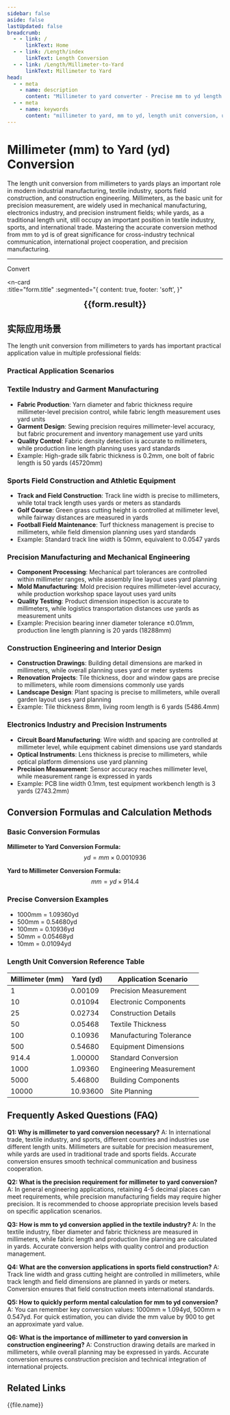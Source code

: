 ```yaml
---
sidebar: false
aside: false
lastUpdated: false
breadcrumb:
  - - link: /
      linkText: Home
  - - link: /Length/index
      linkText: Length Conversion
  - - link: /Length/Millimeter-to-Yard
      linkText: Millimeter to Yard
head:
  - - meta
    - name: description
      content: "Millimeter to yard converter - Precise mm to yd length unit conversion tool. Suitable for precision measurement and conversion in textile industry, sports field construction, manufacturing, and construction engineering."
  - - meta
    - name: keywords
      content: "millimeter to yard, mm to yd, length unit conversion, unit converter, millimeter conversion, yard conversion, textile industry, sports field, manufacturing, construction engineering, precision measurement, length conversion, unit conversion table, millimeter yard comparison table"
---
```

# Millimeter (mm) to Yard (yd) Conversion

The length unit conversion from millimeters to yards plays an important role in modern industrial manufacturing, textile industry, sports field construction, and construction engineering. Millimeters, as the basic unit for precision measurement, are widely used in mechanical manufacturing, electronics industry, and precision instrument fields; while yards, as a traditional length unit, still occupy an important position in textile industry, sports, and international trade. Mastering the accurate conversion method from mm to yd is of great significance for cross-industry technical communication, international project cooperation, and precision manufacturing.

---
<script setup>
import { onMounted, reactive, inject, ref } from 'vue'
import { NButton, NForm, NFormItem, NInput, NInputNumber, NSelect, NCard, useMessage,NGrid ,NGi } from 'naive-ui'
import { defineClientComponent } from 'vitepress'
import { Length } from '../files';
const seoKey = ['unit converter','unit conversion','length unit converter','length unit conversion','dimension conversion','length unit conversion','length unit conversion table','millimeter to yard conversion','mm to yd','millimeter yard conversion','length conversion','millimeter conversion','yard conversion','textile industry','sports field','manufacturing','construction engineering','precision measurement','millimeter unit','yard unit','mm unit','yd unit','mm to yard','millimeter to yard','length measurement','distance measurement','unit conversion tool','conversion calculator','mm','yd','yard','millimeter']
const convert = inject('convert')

const form = reactive({
  number: null,
  result: '',
  title: 'Millimeter (mm) to Yard (yd) Length Unit Conversion'
})

const convertHandler = () => {
  if (form.number !== null && !isNaN(form.number)) {
    const convertedValue = parseFloat(form.number) * 0.0010936
    form.result = `${form.number}mm = ${convertedValue.toFixed(5)}yd`
  } else {
    form.result = 'Please enter a valid number.'
  }
}
</script>

<n-form size="large" :model="form">
  <n-form-item label="Millimeter (mm)">
    <n-input-number v-model:value="form.number" placeholder="Enter millimeters" style="width: 100%" />
  </n-form-item>
  <n-form-item>
    <n-button type="info" @click="convertHandler" block>Convert</n-button>
  </n-form-item>
</n-form>

<n-card  
  :title="form.title"
  :segmented="{
    content: true,
    footer: 'soft',
  }"
>
  <div  style="text-align:center;font-size:20px;">
    <strong>{{form.result}}</strong>
  </div>
    <template #footer>
    <div>
      <span v-for="item of seoKey">{{item}}，</span>
    </div>
  </template>
</n-card>

## 实际应用场景

The length unit conversion from millimeters to yards has important practical application value in multiple professional fields:

### Practical Application Scenarios

### Textile Industry and Garment Manufacturing
- **Fabric Production**: Yarn diameter and fabric thickness require millimeter-level precision control, while fabric length measurement uses yard units
- **Garment Design**: Sewing precision requires millimeter-level accuracy, but fabric procurement and inventory management use yard units
- **Quality Control**: Fabric density detection is accurate to millimeters, while production line length planning uses yard standards
- Example: High-grade silk fabric thickness is 0.2mm, one bolt of fabric length is 50 yards (45720mm)

### Sports Field Construction and Athletic Equipment
- **Track and Field Construction**: Track line width is precise to millimeters, while total track length uses yards or meters as standards
- **Golf Course**: Green grass cutting height is controlled at millimeter level, while fairway distances are measured in yards
- **Football Field Maintenance**: Turf thickness management is precise to millimeters, while field dimension planning uses yard standards
- Example: Standard track line width is 50mm, equivalent to 0.0547 yards

### Precision Manufacturing and Mechanical Engineering
- **Component Processing**: Mechanical part tolerances are controlled within millimeter ranges, while assembly line layout uses yard planning
- **Mold Manufacturing**: Mold precision requires millimeter-level accuracy, while production workshop space layout uses yard units
- **Quality Testing**: Product dimension inspection is accurate to millimeters, while logistics transportation distances use yards as measurement units
- Example: Precision bearing inner diameter tolerance ±0.01mm, production line length planning is 20 yards (18288mm)

### Construction Engineering and Interior Design
- **Construction Drawings**: Building detail dimensions are marked in millimeters, while overall planning uses yard or meter systems
- **Renovation Projects**: Tile thickness, door and window gaps are precise to millimeters, while room dimensions commonly use yards
- **Landscape Design**: Plant spacing is precise to millimeters, while overall garden layout uses yard planning
- Example: Tile thickness 8mm, living room length is 6 yards (5486.4mm)

### Electronics Industry and Precision Instruments
- **Circuit Board Manufacturing**: Wire width and spacing are controlled at millimeter level, while equipment cabinet dimensions use yard standards
- **Optical Instruments**: Lens thickness is precise to millimeters, while optical platform dimensions use yard planning
- **Precision Measurement**: Sensor accuracy reaches millimeter level, while measurement range is expressed in yards
- Example: PCB line width 0.1mm, test equipment workbench length is 3 yards (2743.2mm)

## Conversion Formulas and Calculation Methods

### Basic Conversion Formulas

**Millimeter to Yard Conversion Formula:**
$$ yd = mm \times 0.0010936 $$

**Yard to Millimeter Conversion Formula:**
$$ mm = yd \times 914.4 $$

### Precise Conversion Examples
- 1000mm = 1.09360yd
- 500mm = 0.54680yd
- 100mm = 0.10936yd
- 50mm = 0.05468yd
- 10mm = 0.01094yd

### Length Unit Conversion Reference Table

| Millimeter (mm) | Yard (yd) | Application Scenario |
|-----------------|-----------|---------------------|
| 1 | 0.00109 | Precision Measurement |
| 10 | 0.01094 | Electronic Components |
| 25 | 0.02734 | Construction Details |
| 50 | 0.05468 | Textile Thickness |
| 100 | 0.10936 | Manufacturing Tolerance |
| 500 | 0.54680 | Equipment Dimensions |
| 914.4 | 1.00000 | Standard Conversion |
| 1000 | 1.09360 | Engineering Measurement |
| 5000 | 5.46800 | Building Components |
| 10000 | 10.93600 | Site Planning |

## Frequently Asked Questions (FAQ)

**Q1: Why is millimeter to yard conversion necessary?**
A: In international trade, textile industry, and sports, different countries and industries use different length units. Millimeters are suitable for precision measurement, while yards are used in traditional trade and sports fields. Accurate conversion ensures smooth technical communication and business cooperation.

**Q2: What is the precision requirement for millimeter to yard conversion?**
A: In general engineering applications, retaining 4-5 decimal places can meet requirements, while precision manufacturing fields may require higher precision. It is recommended to choose appropriate precision levels based on specific application scenarios.

**Q3: How is mm to yd conversion applied in the textile industry?**
A: In the textile industry, fiber diameter and fabric thickness are measured in millimeters, while fabric length and production line planning are calculated in yards. Accurate conversion helps with quality control and production management.

**Q4: What are the conversion applications in sports field construction?**
A: Track line width and grass cutting height are controlled in millimeters, while track length and field dimensions are planned in yards or meters. Conversion ensures that field construction meets international standards.

**Q5: How to quickly perform mental calculation for mm to yd conversion?**
A: You can remember key conversion values: 1000mm ≈ 1.094yd, 500mm ≈ 0.547yd. For quick estimation, you can divide the mm value by 900 to get an approximate yard value.

**Q6: What is the importance of millimeter to yard conversion in construction engineering?**
A: Construction drawing details are marked in millimeters, while overall planning may be expressed in yards. Accurate conversion ensures construction precision and technical integration of international projects.

## Related Links
<n-grid x-gap="12" :cols="2">
  <n-gi v-for="(file, index) in Length" :key="index">
    <n-button
      text
      tag="a"
      :href="file.path"
      type="info"
    >
      {{file.name}}
    </n-button>
  </n-gi>
</n-grid>